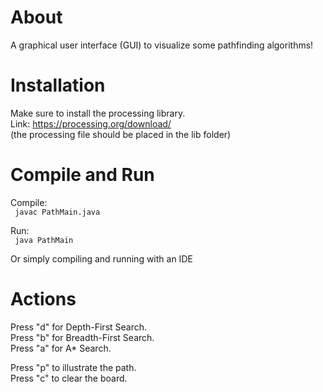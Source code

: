 # About

A graphical user interface (GUI) to visualize some pathfinding algorithms! 

# Installation

Make sure to install the processing library. \
Link: https://processing.org/download/ \
(the processing file should be placed in the lib folder)

# Compile and Run

Compile: \
<code> javac PathMain.java </code> 

Run: \
<code> java PathMain </code>

Or simply compiling and running with an IDE

# Actions

Press "d" for Depth-First Search. \
Press "b" for Breadth-First Search. \
Press "a" for A* Search. 

Press "p" to illustrate the path. \
Press "c" to clear the board.